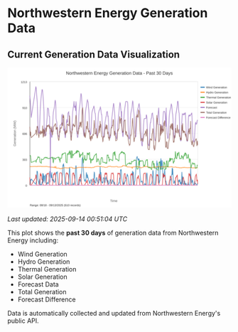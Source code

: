 # Northwestern Energy Generation Data

## Current Generation Data Visualization

![Northwestern Energy Generation Data](images/nwe_generation_plot.svg)

*Last updated: 2025-09-14 00:51:04 UTC*

This plot shows the **past 30 days** of generation data from Northwestern Energy including:
- Wind Generation
- Hydro Generation  
- Thermal Generation
- Solar Generation
- Forecast Data
- Total Generation
- Forecast Difference

Data is automatically collected and updated from Northwestern Energy's public API.

